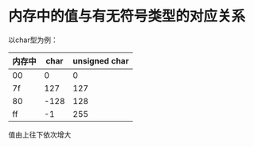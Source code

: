 # 内存中的值与有无符号类型的对应关系

以char型为例：

|内存中|char|unsigned char|
|-|-|-|
|00|0|0|
|7f|127|127|
|80|-128|128|
|ff|-1|255|

值由上往下依次增大
